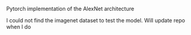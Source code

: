 Pytorch implementation of the AlexNet architecture

I could not find the imagenet dataset to test the model. Will update repo when I do 
